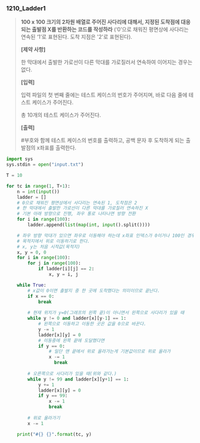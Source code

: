 ### 1210_Ladder1

> **100 x 100 크기의 2차원 배열로 주어진 사다리에 대해서, 지정된 도착점에 대응되는 출발점 X를 반환하는 코드를 작성하라** (‘0’으로 채워진 평면상에 사다리는 연속된 ‘1’로 표현된다. 도착 지점은 '2'로 표현된다).
>
> **[제약 사항]**
>
> 한 막대에서 출발한 가로선이 다른 막대를 가로질러서 연속하여 이어지는 경우는 없다.
>
> **[입력]**
>
> 입력 파일의 첫 번째 줄에는 테스트 케이스의 번호가 주어지며, 바로 다음 줄에 테스트 케이스가 주어진다.
>
> 총 10개의 테스트 케이스가 주어진다.
>
> **[출력]**
>
> \#부호와 함께 테스트 케이스의 번호를 출력하고, 공백 문자 후 도착하게 되는 출발점의 x좌표를 출력한다.



```python
import sys
sys.stdin = open("input.txt")

T = 10

for tc in range(1, T+1):
    n = int(input())
    ladder = []
    # 0으로 채워진 평면상에서 사다리는 연속된 1, 도착점은 2
    # 한 막대에서 출발한 가로선이 다른 막대를 가로질러 연속하진 X
    # 기본 아래 방향으로 진행, 좌우 통로 나타나면 방향 전환
    for i in range(100):
        ladder.append(list(map(int, input().split())))

    # 좌우 방향 막대가 있으면 좌우로 이동해야 하는데 x좌표 인덱스가 0이거나 100인 경우 각각 왼쪽, 오른쪽이 없다.
    # 목적지에서 위로 이동하기로 한다.
    # x, y는 처음 시작값(목적지)
    x, y = 0, 0
    for i in range(100):
        for j in range(100):
            if ladder[i][j] == 2:
                x, y = i, j

    while True:
        # x값이 0이면 출발지 중 한 곳에 도착했다는 의미이므로 끝난다.
        if x == 0:
            break
            
        # 현재 위치가 y=0(그래프의 왼쪽 끝)이 아니면서 왼쪽으로 사다리가 있을 때
        while y != 0 and ladder[x][y-1] == 1:
            # 왼쪽으로 이동하고 이동한 곳은 값을 0으로 바꾼다.
            y -= 1
            ladder[x][y] = 0
            # 이동중에 왼쪽 끝에 도달했다면
            if y == 0:
                # 일단 맨 끝에서 위로 올라가는게 기본값이므로 위로 올라가
				x -= 1
                  break
                    
        # 오른쪽으로 사다리가 있을 때(위와 같다.)
        while y != 99 and ladder[x][y+1] == 1:
            y += 1
            ladder[x][y] = 0
            if y == 99:
                x -= 1
                break
                    
        # 위로 올라가기
        x -= 1

    print("#{} {}".format(tc, y)
```

